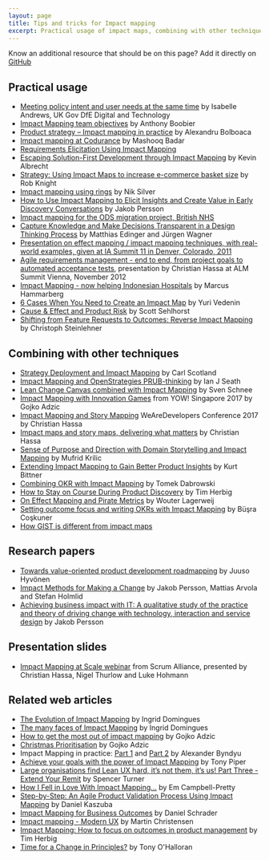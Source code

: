 ```yaml
---
layout: page
title: Tips and tricks for Impact mapping
excerpt: Practical usage of impact maps, combining with other techniques and more...
---
```


Know an additional resource that should be on this page? Add it directly on [GitHub](https://github.com/impactmapping/www.impactmapping.org/blob/master/tips-and-tricks.md)


## Practical usage
* [Meeting policy intent and user needs at the same time](https://dfedigital.blog.gov.uk/2021/06/17/policy-intent/) by Isabelle Andrews, UK Gov DfE Digital and Technology
* [Impact Mapping team objectives](https://nomad8.com/articles/impact-mapping-team-objectives/) by Anthony Boobier
* [Product strategy – Impact mapping in practice](https://mozaicworks.com/product-management/impact-mapping-in-practice/) by Alexandru Bolboaca 
* [Impact mapping at Codurance](https://codurance.com/2015/01/09/impact-mapping/) by Mashooq Badar
* [Requirements Elicitation Using Impact Mapping](http://satalyst.com/requirements-elicitation-using-impact-mapping/)
* [Escaping Solution-First Development through Impact Mapping](https://medium.com/kevin-on-code/escaping-solution-first-development-through-impact-mapping-663b2c6d0ea8) by Kevin Albrecht
* [Strategy: Using Impact Maps to increase e-commerce basket size](http://www.fluxus.io/article/using-impact-maps-increase-e-commerce-basket-size) by Rob Knight
* [Impact mapping using rings](https://niksilver.com/2017/03/28/impact-mapping-using-rings/) by Nik Silver
* [How to Use Impact Mapping to Elicit Insights and Create Value in Early Discovery Conversations](https://blog.bondsai.io/sales/how-use-impact-mapping-elicit-insights-create-value-early-discovery-conversations/) by Jakob Persson
* [Impact mapping for the ODS migration project, British NHS](http://joemc.gr/2013/05/06/impact-mapping-on-ods/)
* [Capture Knowledge and Make Decisions Transparent in a Design Thinking Process](http://www.infoq.com/articles/knowledge-design-thinking) by  Matthias Edinger and J&uuml;rgen Wagner
* [Presentation on effect mapping / impact mapping techniques, with real-world examples, given at IA Summit 11 in Denver, Colorado, 2011](http://www.slideshare.net/Jonas_inUse/effect-mapping-a-better-way-to-get-really-usable-results-out-of-it-projects)
* [Agile requirements management - end to end, from project goals to automated acceptance tests](http://www.slideshare.net/chassa/2012-1130alm-dayviennaslideshare), presentation by Christian Hassa at ALM Summit Vienna, November 2012
* [Impact Mapping - now helping Indonesian Hospitals](http://www.marcusoft.net/2014/02/HospitalImpactMap.html) by Marcus Hammarberg 
* [6 Cases When You Need to Create an Impact Map](https://uxpressia.com/blog/6-cases-when-create-impact-map) by Yuri Vedenin
* [Cause & Effect and Product Risk](http://tynerblain.com/blog/2019/02/04/cause-effect-and-product-risk/) by Scott Sehlhorst
* [Shifting from Feature Requests to Outcomes: Reverse Impact Mapping](https://mapperclub.substack.com/p/shifting-feature-requests-to-outcomes) by Christoph Steinlehner

## Combining with other techniques

* [Strategy Deployment and Impact Mapping](https://availagility.co.uk/2017/01/31/strategy-deployment-and-impact-mapping/) by Carl Scotland
* [Impact Mapping and OpenStrategies PRUB-thinking](https://ianjseath.wordpress.com/2017/04/10/impact-mapping-and-openstrategies-prub-thinking/) by Ian J Seath
* [Lean Change Canvas combined with Impact Mapping](http://mrsnow76.blogspot.com/2013/04/lean-change-canvas-combined-with-impact.html) by Sven Schnee
* [Impact Mapping with Innovation Games](https://www.youtube.com/watch?v=o9L19ty12xs) from YOW! Singapore 2017 by Gojko Adzic
* [Impact Mapping and Story Mapping](https://www.youtube.com/watch?v=yQzIfKzU9PI) WeAreDevelopers Conference 2017 by Christian Hassa
* [Impact maps and story maps, delivering what matters](https://www.slideshare.net/chassa/2014-0618srdimpact-mapsstorymapsen) by Christian Hassa
* [Sense of Purpose and Direction with Domain Storytelling and Impact Mapping](https://medium.com/@mufridk/sense-of-purpose-and-direction-with-domain-storytelling-and-impact-mapping-2e5da6bc448c) by Mufrid Krilic
* [Extending Impact Mapping to Gain Better Product Insights](https://www.scrum.org/resources/blog/extending-impact-mapping-gain-better-product-insights) by Kurt Bittner
* [Combining OKR with Impact Mapping](https://www.linkedin.com/pulse/combing-okr-impact-mapping-tomek-dabrowski) by Tomek Dabrowski
* [How to Stay on Course During Product Discovery](https://productcraft.com/best-practices/how-to-stay-on-course-during-product-discovery/) by Tim Herbig 
* [On Effect Mapping and Pirate Metrics](http://www.lagerweij.com/2012/06/05/on-effect-mapping-and-pirate-metrics/) by Wouter Lagerweij
* [Setting outcome focus and writing OKRs with Impact Mapping](https://www.busra.co/post/mini-series-outcome-focus-with-impact-mapping) by Büşra Coşkuner
* [How GIST is different from impact maps](https://www.votito.com/methods/gist/#impact-map-difference)

## Research papers 

* [Towards value-oriented product development roadmapping](https://helda.helsinki.fi/bitstream/handle/10138/159190/thesis.pdf) by Juuso Hyvönen
* [Impact Methods for Making a Change](https://www.ida.liu.se/~matar63/impact_mapping_iasdr19-prepub.pdf) by  Jakob Persson,  Mattias Arvola and Stefan Holmlid 
* [Achieving business impact with IT: A qualitative study of the practice and theory of driving change with technology, interaction and service design](http://liu.diva-portal.org/smash/record.jsf?pid=diva2%3A1140702&dswid=-3562) by Jakob Persson

## Presentation slides

* [Impact Mapping at Scale webinar](https://www.scrumalliance.org/why-scrum/community-webinars/webinar-replays/collaboration-at-scale-webinar-series/impact-mapping-at-scale) from Scrum Alliance, presented by Christian Hassa, Nigel Thurlow and Luke Hohmann

## Related web articles

* [The Evolution of Impact Mapping](http://www.inuse.se/blogg/evolution-impact-mapping/) by Ingrid Domingues
* [The many faces of Impact Mapping](http://www.inuse.se/blogg/many-faces-impact-mapping/)  by Ingrid Domingues
* [How to get the most out of impact mapping](https://gojko.net/2014/11/17/how-to-get-the-most-out-of-impact-mapping/) by Gojko Adzic
* [Christmas Prioritisation](https://gojko.net/2017/12/11/christmas-prioritisation.html) by Gojko Adzic
* Impact Mapping in practice: [Part 1](https://medium.com/@alexander.byndyu/impact-mapping-in-practice-part-1-f9e402151e63) and [Part 2](https://blog.byndyusoft.com/impact-mapping-in-practice-part-2-86a43dd15aaf) by 
Alexander Byndyu
* [Achieve your goals with the power of Impact Mapping](https://www.tonypiper.coach/articles/2017/6/30/achieve-your-goals-with-impact-mapping) by Tony Piper
* [Large organisations find Lean UX hard, it’s not them, it’s us! Part Three - Extend Your Remit](http://www.cultivatehq.com/posts/lean-ux-extend-your-remit/) by Spencer Turner
* [How I Fell in Love With Impact Mapping...](https://prettyagile.com/2014/02/how-i-fell-in-love-with-impact-mapping/) by Em Campbell-Pretty
* [Step-by-Step: An Agile Product Validation Process Using Impact Mapping](https://stxnext.com/blog/2017/07/05/step-step-product-validation-using-impact-mapping/) by Daniel Kaszuba
* [Impact Mapping for Business Outcomes](https://elabor8.com.au/impact-mapping-for-business-outcomes/) by Daniel Schrader
* [Impact mapping - Modern UX](http://modernux.se/docs/impactmapping/) by Martin Christensen
* [Impact Mapping: How to focus on outcomes in product management](https://miro.com/blog/impact-mapping/) by Tim Herbig
* [Time for a Change in Principles?](https://nomad8.com/articles/time-for-a-change-in-principles/) by Tony O'Halloran

